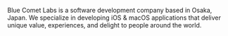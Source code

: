 Blue Comet Labs is a software development company based in Osaka, Japan.
We specialize in developing iOS & macOS applications that deliver unique value, experiences, and delight to people around the world.
